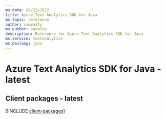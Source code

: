 ```yaml
---
ms.data: 08/22/2022
title: Azure Text Analytics SDK for Java
ms.topic: reference
author: samvaity
ms.author: savaity
description: Reference for Azure Text Analytics SDK for Java
ms.service: textanalytics
ms.devlang: java
---
```

# Azure Text Analytics SDK for Java - latest

## Client packages - latest
[!INCLUDE [client-packages](text-analytics-client-index.md)]